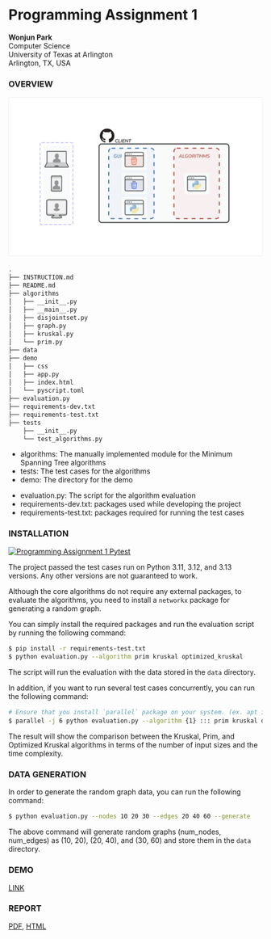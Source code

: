 # Programming Assignment 1

**Wonjun Park** \
Computer Science \
University of Texas at Arlington \
Arlington, TX, USA

### OVERVIEW

![System Architecture](../papers/assets/Programming-Assignment-1-System-Design.svg)

``` plaintext
.
├── INSTRUCTION.md
├── README.md
├── algorithms
│   ├── __init__.py
│   ├── __main__.py
│   ├── disjointset.py
│   ├── graph.py
│   ├── kruskal.py
│   └── prim.py
├── data
├── demo
│   ├── css
│   ├── app.py
│   ├── index.html
│   └── pyscript.toml
├── evaluation.py
├── requirements-dev.txt
├── requirements-test.txt
├── tests
    ├── __init__.py
    └── test_algorithms.py
```

+ algorithms: The manually implemented module for the Minimum Spanning Tree algorithms
+ tests: The test cases for the algorithms
+ demo: The directory for the demo

- evaluation.py: The script for the algorithm evaluation
- requirements-dev.txt: packages used while developing the project
- requirements-test.txt: packages required for running the test cases

### INSTALLATION

[![Programming Assignment 1 Pytest](https://github.com/dev-onejun/CSE-5311/actions/workflows/pytest.yml/badge.svg?branch=feat%2Fp1)](https://github.com/dev-onejun/CSE-5311/actions/workflows/pytest.yml)

The project passed the test cases run on Python 3.11, 3.12, and 3.13 versions. Any other versions are not guaranteed to work.

Although the core algorithms do not require any external packages, to evaluate the algorithms, you need to install a `networkx` package for generating a random graph.

You can simply install the required packages and run the evaluation script by running the following command:

``` bash
$ pip install -r requirements-test.txt
$ python evaluation.py --algorithm prim kruskal optimized_kruskal
```

The script will run the evaluation with the data stored in the `data` directory.

In addition, if you want to run several test cases concurrently, you can run the following command:

``` bash
# Ensure that you install `parallel` package on your system. (ex. apt install parallel)
$ parallel -j 6 python evaluation.py --algorithm {1} ::: prim kruskal optimized_kruskal
```

The result will show the comparison between the Kruskal, Prim, and Optimized Kruskal algorithms in terms of the number of input sizes and the time complexity.

### DATA GENERATION

In order to generate the random graph data, you can run the following command:

``` bash
$ python evaluation.py --nodes 10 20 30 --edges 20 40 60 --generate
```

The above command will generate random graphs (num_nodes, num_edges) as (10, 20), (20, 40), and (30, 60) and store them in the `data` directory.

### DEMO

[LINK](https://dev-onejun.github.io/CSE-5311/programming_assignment/demo)

### REPORT

[PDF](https://dev-onejun.github.io/CSE-5311/papers/programming_assignment_1.pdf), [HTML](https://dev-onejun.github.io/CSE-5311/papers/programming_assignment_1.html)
